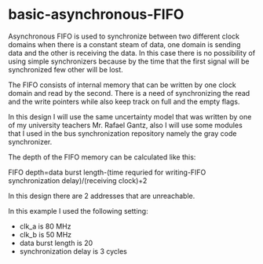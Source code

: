 # basic-asynchronous-FIFO
Asynchronous FIFO is used to synchronize between two different clock domains when there is a constant steam of data, one domain is sending data and the other is receiving the data. In this case there is no possibility of using simple synchronizers because by the time that the first signal will be synchronized few other will be lost.

The FIFO consists of internal memory that can be written by one clock domain and read by the second. There is a need of synchronizing the read and the write pointers while also keep track on full and the empty flags.

In this design I will use the same uncertainty model that was written by one of my university teachers Mr. Rafael Gantz, also I will use some modules that I used in the bus synchronization repository namely the gray code synchronizer.

The depth of the FIFO memory can be calculated like this:

FIFO depth=data burst length-(time requried for writing-FIFO synchronization delay)/(receiving clock)+2

In this design there are 2 addresses that are unreachable.

In this example I used the following setting:
* clk_a is 80 MHz
* clk_b is 50 MHz
* data burst length is 20
* synchronization delay is 3 cycles


